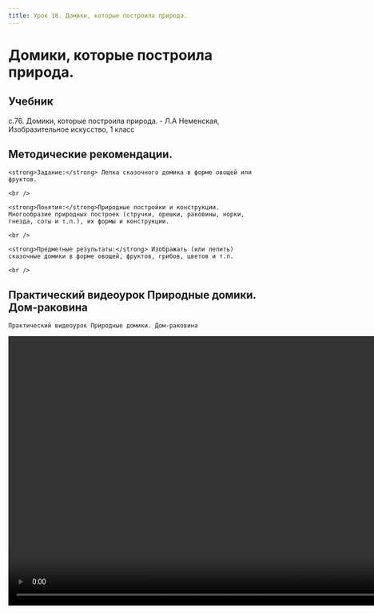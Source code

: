 ```yaml
---
title: Урок 18. Домики, которые построила природа.
---
```


# Домики, которые построила природа.

## Учебник

с.76. Домики, которые построила природа. - Л.А Неменская, Изобразительное искусство, 1 класс

## Методические рекомендации.

<p>
	<strong>Задание:</strong> Лепка сказочного домика в форме овощей или фруктов.
</p>
<p>
	<br />
</p>
<p>
	<strong>Понятия:</strong>Природные постройки и конструкции. Многообразие природных построек (стручки, орешки, раковины, норки, гнезда, соты и т.п.), их формы и конструкции.
</p>
<p>
	<br />
</p>
<p>
	<strong>Предметные результаты:</strong> Изображать (или лепить) сказочные домики в форме овощей, фруктов, грибов, цветов и т.п.
</p>
<div>
	<br />
</div>

## Практический видеоурок Природные домики. Дом-раковина

<p>
	Практический видеоурок Природные домики. Дом-раковина
</p>


<video width="960" height="540" controls>
  <source src="https://vod-progressive.akamaized.net/exp=1667466121~acl=%2Fvimeo-prod-skyfire-std-us%2F01%2F335%2F14%2F351675968%2F1426096405.mp4~hmac=1ab65e0e058a82133843e88ce68cbefe3705fc8590952f591879afd18c98c249/vimeo-prod-skyfire-std-us/01/335/14/351675968/1426096405.mp4" type="video/mp4">
Your browser does not support the video tag.
</video>
